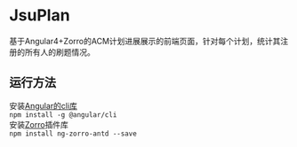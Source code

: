 # JsuPlan

基于Angular4+Zorro的ACM计划进展展示的前端页面，针对每个计划，统计其注册的所有人的刷题情况。

## 运行方法

安装[Angular的cli库](https://angular.cn/docs "点击进入Angular教程")<br/>
 `npm install -g @angular/cli`<br/>
安装[Zorro](https://ng.ant.design/docs/getting-started/zh "点击进入Zorro教程")插件库<br/>
 `npm install ng-zorro-antd --save`<br/>
